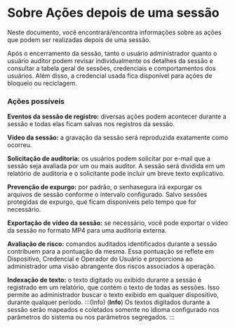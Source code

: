 # Sobre Ações depois de uma sessão

Neste documento, você encontrará/encontra informações sobre as ações que podem ser realizadas depois de uma sessão. 

Após o encerramento da sessão, tanto o usuário administrador quanto o usuário auditor podem revisar individualmente os detalhes da sessão e consultar a tabela geral de sessões, credenciais e comportamentos dos usuários. Além disso, a credencial usada fica disponível para ações de bloqueio ou reciclagem.

### Ações possíveis
**Eventos da sessão de registro:** diversas ações podem acontecer durante a sessão e todas elas ficam salvas nos registros da sessão.

**Vídeo da sessão:** a gravação da sessão será reproduzida exatamente como ocorreu.

**Solicitação de auditoria:** os usuários podem solicitar por e-mail que a sessão seja avaliada por um ou mais auditor. A sessão será dividida em um relatório de auditoria e o solicitante pode incluir um breve texto explicativo.

**Prevenção de expurgo:** por padrão, o senhasegura irá expurgar os arquivos de sessão conforme o intervalo configurado. Salvo sessões protegidas de expurgo, que ficam disponíveis pelo tempo que for necessário.

**Exportação de vídeo da sessão:** se necessário, você pode exportar o vídeo da sessão no formato MP4 para uma auditoria externa.

**Avaliação de risco:** comandos auditados identificados durante a sessão contribuem para a pontuação da mesma. Essa pontuação se reflete em Dispositivo, Credencial e Operador do Usuário e proporciona ao administrador uma visão abrangente dos riscos associados à operação.

**Indexação de texto:** o texto digitado ou exibido durante a sessão é registrado em um relatório, que contém o texto de todas as sessões. Isso permite ao administrador buscar o texto exibido em qualquer dispositivo, durante qualquer período.
:::(Info) (**Info**)
Os textos digitados durante a sessão serão mapeados e coletados somente no idioma configurado nos parâmetros do sistema ou nos parâmetros segregados.
:::

